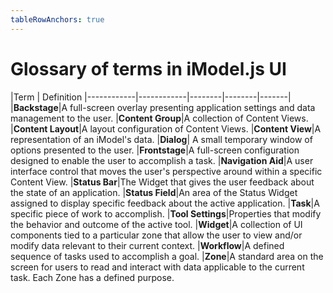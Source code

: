 ```yaml
---
tableRowAnchors: true
---
```


# Glossary of terms in iModel.js UI

|Term | Definition
|------------|------------|--------|--------|-------|
|**Backstage**|A full-screen overlay presenting application settings and data management to the user.
|**Content&nbsp;Group**|A collection of Content Views.
|**Content&nbsp;Layout**|A layout configuration of Content Views.
|**Content&nbsp;View**|A representation of an iModel's data.
|**Dialog**| A small temporary window of options presented to the user.
|**Frontstage**|A full-screen configuration designed to enable the user to accomplish a task.
|**Navigation&nbsp;Aid**|A user interface control that moves the user's perspective around within a specific Content View.
|**Status&nbsp;Bar**|The Widget that gives the user feedback about the state of an application.
|**Status&nbsp;Field**|An area of the Status Widget assigned to display specific feedback about the active application.
|**Task**|A specific piece of work to accomplish.
|**Tool&nbsp;Settings**|Properties that modify the behavior and outcome of the active tool.
|**Widget**|A collection of UI components tied to a particular zone that allow the user to view and/or modify data relevant to their current context.
|**Workflow**|A defined sequence of tasks used to accomplish a goal.
|**Zone**|A standard area on the screen for users to read and interact with data applicable to the current task. Each Zone has a defined purpose.
